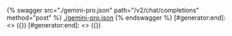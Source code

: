 [#generator:start]: <> ({ "template": "openapi" })
[#generator:start]: <> ({ "template": "openapi" })
{% swagger src="./gemini-pro.json" path="/v2/chat/completions" method="post" %}
[./gemini-pro.json](./gemini-pro.json)
{% endswagger %}
[#generator:end]: <> ({})
[#generator:end]: <> ({})
